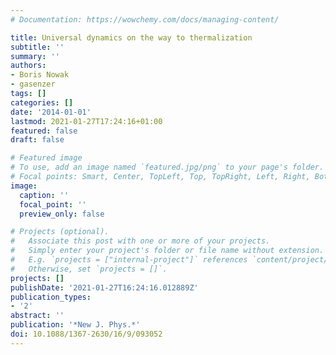 ```yaml
---
# Documentation: https://wowchemy.com/docs/managing-content/

title: Universal dynamics on the way to thermalization
subtitle: ''
summary: ''
authors:
- Boris Nowak
- gasenzer
tags: []
categories: []
date: '2014-01-01'
lastmod: 2021-01-27T17:24:16+01:00
featured: false
draft: false

# Featured image
# To use, add an image named `featured.jpg/png` to your page's folder.
# Focal points: Smart, Center, TopLeft, Top, TopRight, Left, Right, BottomLeft, Bottom, BottomRight.
image:
  caption: ''
  focal_point: ''
  preview_only: false

# Projects (optional).
#   Associate this post with one or more of your projects.
#   Simply enter your project's folder or file name without extension.
#   E.g. `projects = ["internal-project"]` references `content/project/deep-learning/index.md`.
#   Otherwise, set `projects = []`.
projects: []
publishDate: '2021-01-27T16:24:16.012889Z'
publication_types:
- '2'
abstract: ''
publication: '*New J. Phys.*'
doi: 10.1088/1367-2630/16/9/093052
---
```

